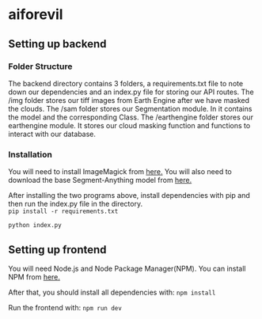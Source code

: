 # aiforevil

## Setting up backend 

### Folder Structure
The backend directory contains 3 folders, a requirements.txt file to note down our dependencies and an index.py file for storing our API routes.
The /img folder stores our tiff images from Earth Engine after we have masked the clouds. 
The /sam folder stores our Segmentation module. In it contains the model and the corresponding Class.
The /earthengine folder stores our earthengine module. It stores our cloud masking function and functions to interact with our database.

### Installation
You will need to install ImageMagick from [here.](https://imagemagick.org/archive/binaries/ImageMagick-7.1.1-22-Q16-HDRI-x64-dll.exe) You will also need to download the base Segment-Anything model from [here.](https://dl.fbaipublicfiles.com/segment_anything/sam_vit_l_0b3195.pth)

After installing the two programs above, install dependencies with pip and then run the index.py file in the directory.  
`pip install -r requirements.txt`

`python index.py` 

## Setting up frontend
You will need Node.js and Node Package Manager(NPM). You can install NPM from [here.](https://nodejs.org/dist/v20.10.0/node-v20.10.0-x64.msi)

After that, you should install all dependencies with:
`npm install`

Run the frontend with:
`npm run dev`
